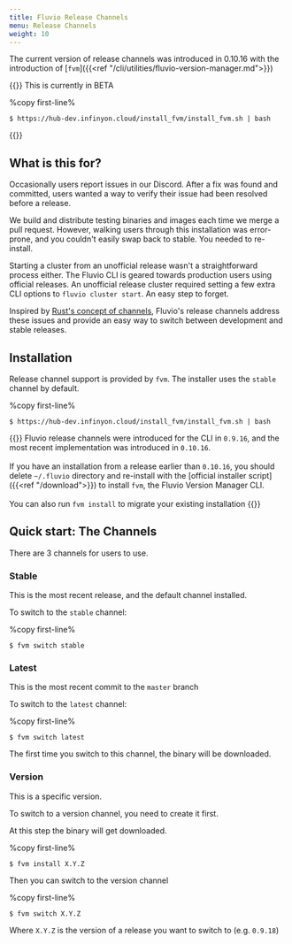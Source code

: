 ```yaml
---
title: Fluvio Release Channels
menu: Release Channels
weight: 10
---
```


The current version of release channels was introduced in 0.10.16 with the introduction of [`fvm`]({{<ref "/cli/utilities/fluvio-version-manager.md">}})


{{<idea>}}
This is currently in BETA

%copy first-line%
```shell
$ https://hub-dev.infinyon.cloud/install_fvm/install_fvm.sh | bash
```
{{</idea>}}



## What is this for?

Occasionally users report issues in our Discord. After a fix was found and committed, users wanted a way to verify their issue had been resolved before a release.

We build and distribute testing binaries and images each time we merge a pull request. However, walking users through this installation was error-prone, and you couldn't easily swap back to stable. You needed to re-install.

Starting a cluster from an unofficial release wasn't a straightforward process either. The Fluvio CLI is geared towards production users using official releases. An unofficial release cluster required setting a few extra CLI options to `fluvio cluster start`. An easy step to forget.

Inspired by [Rust's concept of channels](https://rust-lang.github.io/rustup/concepts/channels.html), Fluvio's release channels address these issues and provide an easy way to switch between development and stable releases.

## Installation

Release channel support is provided by `fvm`. The installer uses the `stable` channel by default.

%copy first-line%
```shell
$ https://hub-dev.infinyon.cloud/install_fvm/install_fvm.sh | bash
```
 

{{<caution>}}
Fluvio release channels were introduced for the CLI in `0.9.16`, and the most recent implementation was introduced in `0.10.16`.
<br><br>
If you have an installation from a release earlier than `0.10.16`, you should delete `~/.fluvio` directory and re-install with the [official installer script]({{<ref "/download">}}) to install `fvm`, the Fluvio Version Manager CLI.
<br><br>
You can also run `fvm install` to migrate your existing installation
{{</caution>}}

## Quick start: The Channels

There are 3 channels for users to use.

### Stable
This is the most recent release, and the default channel installed.

To switch to the `stable` channel:

%copy first-line%
```shell
$ fvm switch stable
```

### Latest
This is the most recent commit to the `master` branch

To switch to the `latest` channel:

%copy first-line%
```shell
$ fvm switch latest 
```

The first time you switch to this channel, the binary will be downloaded.

### Version
This is a specific version.

To switch to a version channel, you need to create it first.

At this step the binary will get downloaded.

%copy first-line%
```shell
$ fvm install X.Y.Z 
```

Then you can switch to the version channel

%copy first-line%
```shell
$ fvm switch X.Y.Z 
```

Where `X.Y.Z` is the version of a release you want to switch to (e.g. `0.9.18`)